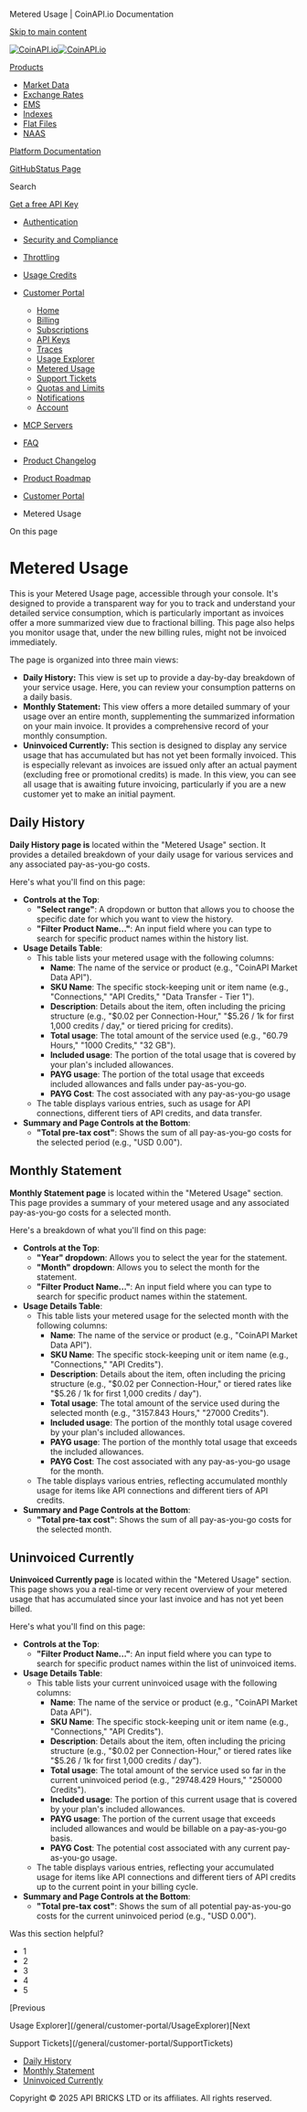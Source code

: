 Metered Usage | CoinAPI.io Documentation




[Skip to main content](#__docusaurus_skipToContent_fallback)

[![CoinAPI.io](/img/logo.svg)![CoinAPI.io](/img/logo.svg)](https://www.coinapi.io)

[Products](/general/customer-portal/MeteredUsage)

* [Market Data](/market-data/)
* [Exchange Rates](/exchange-rates-api/)
* [EMS](/ems-api/)
* [Indexes](/indexes-api/)
* [Flat Files](/flat-files-api/)
* [NAAS](/naas-api/)

[Platform Documentation](/general/authentication)

[GitHub](https://github.com/api-bricks/api-bricks-sdk)[Status Page](https://status.coinapi.io)

Search

[Get a free API Key](https://console.coinapi.io/?link=/apikeys/create)

* [Authentication](/general/authentication)
* [Security and Compliance](/general/security)
* [Throttling](/general/throttling)
* [Usage Credits](/general/usage-credits)
* [Customer Portal](/general/customer-portal/)

  + [Home](/general/customer-portal/home)
  + [Billing](/general/customer-portal/billing)
  + [Subscriptions](/general/customer-portal/subscriptions)
  + [API Keys](/general/customer-portal/APIKeys)
  + [Traces](/general/customer-portal/Traces)
  + [Usage Explorer](/general/customer-portal/UsageExplorer)
  + [Metered Usage](/general/customer-portal/MeteredUsage)
  + [Support Tickets](/general/customer-portal/SupportTickets)
  + [Quotas and Limits](/general/customer-portal/QuotasLimits)
  + [Notifications](/general/customer-portal/Notifications)
  + [Account](/general/customer-portal/Account)
* [MCP Servers](/general/mcp-servers)
* [FAQ](/general/faq/)
* [Product Changelog](/general/changelog/)
* [Product Roadmap](/general/roadmap)

* [Customer Portal](/general/customer-portal/)
* Metered Usage

On this page

Metered Usage
=============

This is your Metered Usage page, accessible through your console. It's designed to provide a transparent way for you to track and understand your detailed service consumption, which is particularly important as invoices offer a more summarized view due to fractional billing. This page also helps you monitor usage that, under the new billing rules, might not be invoiced immediately.

The page is organized into three main views:

* **Daily History:** This view is set up to provide a day-by-day breakdown of your service usage. Here, you can review your consumption patterns on a daily basis.
* **Monthly Statement:** This view offers a more detailed summary of your usage over an entire month, supplementing the summarized information on your main invoice. It provides a comprehensive record of your monthly consumption.
* **Uninvoiced Currently:** This section is designed to display any service usage that has accumulated but has not yet been formally invoiced. This is especially relevant as invoices are issued only after an actual payment (excluding free or promotional credits) is made. In this view, you can see all usage that is awaiting future invoicing, particularly if you are a new customer yet to make an initial payment.

Daily History[​](/general/customer-portal/MeteredUsage#daily-history "Direct link to Daily History")
----------------------------------------------------------------------------------------------------

**Daily History page is** located within the "Metered Usage" section. It provides a detailed breakdown of your daily usage for various services and any associated pay-as-you-go costs.

Here's what you'll find on this page:

* **Controls at the Top**:
  + **"Select range"**: A dropdown or button that allows you to choose the specific date for which you want to view the history.
  + **"Filter Product Name..."**: An input field where you can type to search for specific product names within the history list.
* **Usage Details Table**:
  + This table lists your metered usage with the following columns:
    - **Name**: The name of the service or product (e.g., "CoinAPI Market Data API").
    - **SKU Name**: The specific stock-keeping unit or item name (e.g., "Connections," "API Credits," "Data Transfer - Tier 1").
    - **Description**: Details about the item, often including the pricing structure (e.g., "$0.02 per Connection-Hour," "$5.26 / 1k for first 1,000 credits / day," or tiered pricing for credits).
    - **Total usage**: The total amount of the service used (e.g., "60.79 Hours," "1000 Credits," "32 GB").
    - **Included usage**: The portion of the total usage that is covered by your plan's included allowances.
    - **PAYG usage**: The portion of the total usage that exceeds included allowances and falls under pay-as-you-go.
    - **PAYG Cost**: The cost associated with any pay-as-you-go usage
  + The table displays various entries, such as usage for API connections, different tiers of API credits, and data transfer.
* **Summary and Page Controls at the Bottom**:
  + **"Total pre-tax cost"**: Shows the sum of all pay-as-you-go costs for the selected period (e.g., "USD 0.00").

Monthly Statement[​](/general/customer-portal/MeteredUsage#monthly-statement "Direct link to Monthly Statement")
----------------------------------------------------------------------------------------------------------------

**Monthly Statement page** is located within the "Metered Usage" section. This page provides a summary of your metered usage and any associated pay-as-you-go costs for a selected month.

Here's a breakdown of what you'll find on this page:

* **Controls at the Top**:
  + **"Year" dropdown**: Allows you to select the year for the statement.
  + **"Month" dropdown**: Allows you to select the month for the statement.
  + **"Filter Product Name..."**: An input field where you can type to search for specific product names within the statement.
* **Usage Details Table**:
  + This table lists your metered usage for the selected month with the following columns:
    - **Name**: The name of the service or product (e.g., "CoinAPI Market Data API").
    - **SKU Name**: The specific stock-keeping unit or item name (e.g., "Connections," "API Credits").
    - **Description**: Details about the item, often including the pricing structure (e.g., "$0.02 per Connection-Hour," or tiered rates like "$5.26 / 1k for first 1,000 credits / day").
    - **Total usage**: The total amount of the service used during the selected month (e.g., "3157.843 Hours," "27000 Credits").
    - **Included usage**: The portion of the monthly total usage covered by your plan's included allowances.
    - **PAYG usage**: The portion of the monthly total usage that exceeds the included allowances.
    - **PAYG Cost**: The cost associated with any pay-as-you-go usage for the month.
  + The table displays various entries, reflecting accumulated monthly usage for items like API connections and different tiers of API credits.
* **Summary and Page Controls at the Bottom**:
  + **"Total pre-tax cost"**: Shows the sum of all pay-as-you-go costs for the selected month.

Uninvoiced Currently[​](/general/customer-portal/MeteredUsage#uninvoiced-currently "Direct link to Uninvoiced Currently")
-------------------------------------------------------------------------------------------------------------------------

**Uninvoiced Currently page** is located within the "Metered Usage" section. This page shows you a real-time or very recent overview of your metered usage that has accumulated since your last invoice and has not yet been billed.

Here's what you'll find on this page:

* **Controls at the Top**:
  + **"Filter Product Name..."**: An input field where you can type to search for specific product names within the list of uninvoiced items.
* **Usage Details Table**:
  + This table lists your current uninvoiced usage with the following columns:
    - **Name**: The name of the service or product (e.g., "CoinAPI Market Data API").
    - **SKU Name**: The specific stock-keeping unit or item name (e.g., "Connections," "API Credits").
    - **Description**: Details about the item, often including the pricing structure (e.g., "$0.02 per Connection-Hour," or tiered rates like "$5.26 / 1k for first 1,000 credits / day").
    - **Total usage**: The total amount of the service used so far in the current uninvoiced period (e.g., "29748.429 Hours," "250000 Credits").
    - **Included usage**: The portion of this current usage that is covered by your plan's included allowances.
    - **PAYG usage**: The portion of the current usage that exceeds included allowances and would be billable on a pay-as-you-go basis.
    - **PAYG Cost**: The potential cost associated with any current pay-as-you-go usage.
  + The table displays various entries, reflecting your accumulated usage for items like API connections and different tiers of API credits up to the current point in your billing cycle.
* **Summary and Page Controls at the Bottom**:
  + **"Total pre-tax cost"**: Shows the sum of all potential pay-as-you-go costs for the current uninvoiced period (e.g., "USD 0.00").

Was this section helpful?

* 1
* 2
* 3
* 4
* 5

[Previous

Usage Explorer](/general/customer-portal/UsageExplorer)[Next

Support Tickets](/general/customer-portal/SupportTickets)

* [Daily History](/general/customer-portal/MeteredUsage#daily-history)
* [Monthly Statement](/general/customer-portal/MeteredUsage#monthly-statement)
* [Uninvoiced Currently](/general/customer-portal/MeteredUsage#uninvoiced-currently)

Copyright © 2025 API BRICKS LTD or its affiliates. All rights reserved.